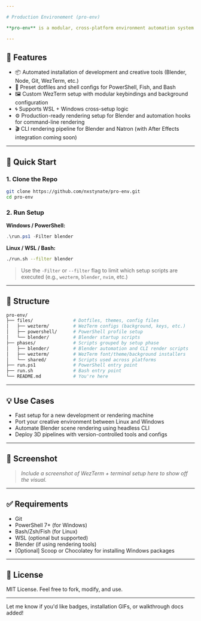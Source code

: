 ```yaml
---

# Production Environement (pro-env)

**pro-env** is a modular, cross-platform environment automation system built to streamline your system setup for productivity, 3D rendering, and creative workflows. Whether you're working on Windows, WSL, or Linux, `pro-env` helps you install, configure, and launch a consistent environment with minimal effort.

---
```


## 🔧 Features

- 📦 Automated installation of development and creative tools (Blender, Node, Git, WezTerm, etc.)
- 🧠 Preset dotfiles and shell configs for PowerShell, Fish, and Bash
- 🖼️ Custom WezTerm setup with modular keybindings and background configuration
- 🌀 Supports WSL + Windows cross-setup logic
- ⚙️ Production-ready rendering setup for Blender and automation hooks for command-line rendering
- 🎬 CLI rendering pipeline for Blender and Natron (with After Effects integration coming soon)

---

## 🚀 Quick Start

### 1. Clone the Repo

```sh
git clone https://github.com/nxstynate/pro-env.git
cd pro-env
```

### 2. Run Setup

**Windows / PowerShell:**

```powershell
.\run.ps1 -Filter blender
```

**Linux / WSL / Bash:**

```bash
./run.sh --filter blender
```

> Use the `-Filter` or `--filter` flag to limit which setup scripts are executed (e.g., `wezterm`, `blender`, `nvim`, etc.)

---

## 📁 Structure

```bash
pro-env/
├── files/               # Dotfiles, themes, config files
│   ├── wezterm/         # WezTerm configs (background, keys, etc.)
│   ├── powershell/      # PowerShell profile setup
│   └── blender/         # Blender startup scripts
├── phases/              # Scripts grouped by setup phase
│   ├── blender/         # Blender automation and CLI render scripts
│   ├── wezterm/         # WezTerm font/theme/background installers
│   └── shared/          # Scripts used across platforms
├── run.ps1              # PowerShell entry point
├── run.sh               # Bash entry point
└── README.md            # You're here
```

---

## 💡 Use Cases

- Fast setup for a new development or rendering machine
- Port your creative environment between Linux and Windows
- Automate Blender scene rendering using headless CLI
- Deploy 3D pipelines with version-controlled tools and configs

---

## 📸 Screenshot

> _Include a screenshot of WezTerm + terminal setup here to show off the visual._

---

## ✅ Requirements

- Git
- PowerShell 7+ (for Windows)
- Bash/Zsh/Fish (for Linux)
- WSL (optional but supported)
- Blender (if using rendering tools)
- \[Optional] Scoop or Chocolatey for installing Windows packages

---

## 📜 License

MIT License. Feel free to fork, modify, and use.

---

Let me know if you'd like badges, installation GIFs, or walkthrough docs added!
